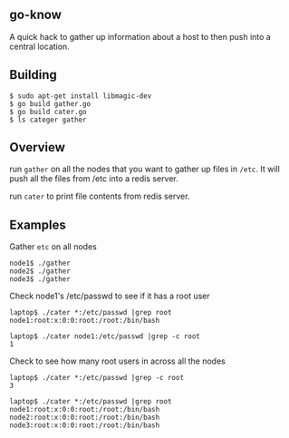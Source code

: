 go-know
---------

A quick hack to gather up information about a host to then push into a central location.


Building
----------

    $ sudo apt-get install libmagic-dev
    $ go build gather.go
	$ go build cater.go
	$ ls categer gather


Overview
----------

run `gather` on all the nodes that you want to gather up files in `/etc`.
It will push all the files from /etc into a redis server.

run `cater` to print file contents from redis server.


Examples
---------

Gather `etc` on all nodes

    node1$ ./gather
    node2$ ./gather
    node3$ ./gather

Check node1's /etc/passwd to see if it has a root user

    laptop$ ./cater *:/etc/passwd |grep root
	node1:root:x:0:0:root:/root:/bin/bash
	
    laptop$ ./cater node1:/etc/passwd |grep -c root
	1

Check to see how many root users in across all the nodes

    laptop$ ./cater *:/etc/passwd |grep -c root
	3
	
    laptop$ ./cater *:/etc/passwd |grep root
	node1:root:x:0:0:root:/root:/bin/bash
	node2:root:x:0:0:root:/root:/bin/bash
	node3:root:x:0:0:root:/root:/bin/bash

